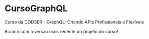 # CursoGraphQL
Curso da COD3ER - GraphQL: Criando APIs Profissionais e Flexíveis 

Branch com a versao mais recente do projeto do curso!
